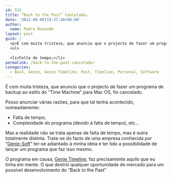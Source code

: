 ```yaml
---
id: 531
title: “Back to the Past” Cancelado…
date: '2012-09-06T19:37:48+00:00'
author: 
  name: Pedro Resende
layout: post
guid: |
  <p>É com muita tristeza, que anuncio que o projecto de fazer um programa de backup ao estilo do “Time Machine” para Mac OS, foi cancelado.</p><p>Posso anunciar várias razões, para que tal tenha acontecido, nomeadamente:</p>
  <ul>
  
  <li>Falta de tempo;</li>
permalink: /back-to-the-past-cancelado/
categories:
  - Back, Genie, Genie Timeline, Past, Timeline, Personal, Software
---
```

É com muita tristeza, que anuncio que o projecto de fazer um programa de backup ao estilo do “Time Machine” para Mac OS, foi cancelado.

Posso anunciar várias razões, para que tal tenha acontecido, nomeadamente:

  * Falta de tempo;
  * Complexidade do programa (devido à falta de tempo), etc…

Mas a realidade não se trata apenas de falta de tempo, mas é outra totalmente distinta. Trata-se do facto de uma empresa conhecida por “<a href="http://www.genie-soft.com/" target="_blank">Genie-Soft</a>” ter-se adiantado à minha ideia e ter tido a possibilidade de lançar um programa que faz isso mesmo.

O programa em causa, <a href="http://www.genie-soft.com/products/genie_timeline/default.html" target="_blank">Genie Timeline</a>, faz precisamente aquilo que eu tinha em mente. O que destrói qualquer oportunidade de mercado para um possível desenvolvimento do “Back to the Past”
